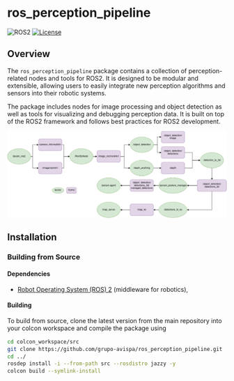# ros_perception_pipeline

![ROS2](https://img.shields.io/badge/ros2-jazzy-blue?logo=ros&logoColor=white)
[![License](https://img.shields.io/badge/License-Apache%202.0-green.svg)](https://opensource.org/licenses/Apache-2.0)

## Overview

The `ros_perception_pipeline` package contains a collection of perception-related nodes and tools for ROS2. It is designed to be modular and extensible, allowing users to easily integrate new perception algorithms and sensors into their robotic systems.

The package includes nodes for image processing and object detection as well as tools for visualizing and debugging perception data. It is built on top of the ROS2 framework and follows best practices for ROS2 development.


![Architecture](doc/architecture.png) 

## Installation

### Building from Source

#### Dependencies

- [Robot Operating System (ROS) 2](https://docs.ros.org/en/jazzy/) (middleware for robotics),

#### Building

To build from source, clone the latest version from the main repository into your colcon workspace and compile the package using

```bash
cd colcon_workspace/src
git clone https://github.com/grupo-avispa/ros_perception_pipeline.git
cd ../
rosdep install -i --from-path src --rosdistro jazzy -y
colcon build --symlink-install
```